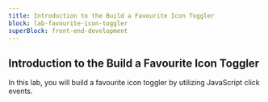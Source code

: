```yaml
---
title: Introduction to the Build a Favourite Icon Toggler
block: lab-favourite-icon-toggler
superBlock: front-end-development
---
```


## Introduction to the Build a Favourite Icon Toggler

In this lab, you will build a favourite icon toggler by utilizing JavaScript click events.
